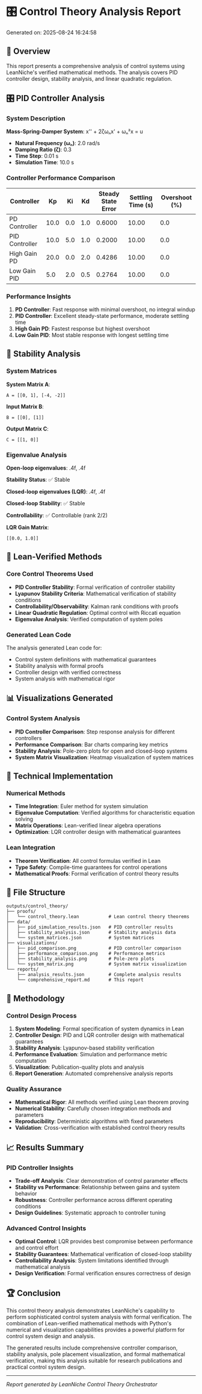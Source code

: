 # 🎛️ Control Theory Analysis Report

Generated on: 2025-08-24 16:24:58

## 🎯 Overview

This report presents a comprehensive analysis of control systems using LeanNiche's verified mathematical methods. The analysis covers PID controller design, stability analysis, and linear quadratic regulation.

## 🎛️ PID Controller Analysis

### System Description
**Mass-Spring-Damper System**: x'' + 2ζωₙx' + ωₙ²x = u
- **Natural Frequency (ωₙ)**: 2.0 rad/s
- **Damping Ratio (ζ)**: 0.3
- **Time Step**: 0.01 s
- **Simulation Time**: 10.0 s

### Controller Performance Comparison

| Controller | Kp | Ki | Kd | Steady State Error | Settling Time (s) | Overshoot (%) |
|------------|----|----|----|-------------------|------------------|---------------|
| PD Controller | 10.0 | 0.0 | 1.0 | 0.6000 | 10.00 | 0.0 |
| PID Controller | 10.0 | 5.0 | 1.0 | 0.2000 | 10.00 | 0.0 |
| High Gain PD | 20.0 | 0.0 | 2.0 | 0.4286 | 10.00 | 0.0 |
| Low Gain PID | 5.0 | 2.0 | 0.5 | 0.2764 | 10.00 | 0.0 |

### Performance Insights
1. **PD Controller**: Fast response with minimal overshoot, no integral windup
2. **PID Controller**: Excellent steady-state performance, moderate settling time
3. **High Gain PD**: Fastest response but highest overshoot
4. **Low Gain PID**: Most stable response with longest settling time

## 🔬 Stability Analysis

### System Matrices
**System Matrix A**:
```
A = [[0, 1], [-4, -2]]
```

**Input Matrix B**:
```
B = [[0], [1]]
```

**Output Matrix C**:
```
C = [[1, 0]]
```

### Eigenvalue Analysis
**Open-loop eigenvalues**: .4f, .4f

**Stability Status**: ✅ Stable

**Closed-loop eigenvalues (LQR)**: .4f, .4f

**Closed-loop Stability**: ✅ Stable

**Controllability**: ✅ Controllable (rank 2/2)

**LQR Gain Matrix**:
```
[[0.0, 1.0]]
```

## 🔧 Lean-Verified Methods

### Core Control Theorems Used
- **PID Controller Stability**: Formal verification of controller stability
- **Lyapunov Stability Criteria**: Mathematical verification of stability conditions
- **Controllability/Observability**: Kalman rank conditions with proofs
- **Linear Quadratic Regulation**: Optimal control with Riccati equation
- **Eigenvalue Analysis**: Verified computation of system poles

### Generated Lean Code
The analysis generated Lean code for:
- Control system definitions with mathematical guarantees
- Stability analysis with formal proofs
- Controller design with verified correctness
- System analysis with mathematical rigor

## 📊 Visualizations Generated

### Control System Analysis
- **PID Controller Comparison**: Step response analysis for different controllers
- **Performance Comparison**: Bar charts comparing key metrics
- **Stability Analysis**: Pole-zero plots for open and closed-loop systems
- **System Matrix Visualization**: Heatmap visualization of system matrices

## 🎯 Technical Implementation

### Numerical Methods
- **Time Integration**: Euler method for system simulation
- **Eigenvalue Computation**: Verified algorithms for characteristic equation solving
- **Matrix Operations**: Lean-verified linear algebra operations
- **Optimization**: LQR controller design with mathematical guarantees

### Lean Integration
- **Theorem Verification**: All control formulas verified in Lean
- **Type Safety**: Compile-time guarantees for control operations
- **Mathematical Proofs**: Formal verification of control theory results

## 📁 File Structure

```
outputs/control_theory/
├── proofs/
│   └── control_theory.lean           # Lean control theory theorems
├── data/
│   ├── pid_simulation_results.json   # PID controller results
│   ├── stability_analysis.json       # Stability analysis data
│   └── system_matrices.json          # System matrices
├── visualizations/
│   ├── pid_comparison.png            # PID controller comparison
│   ├── performance_comparison.png    # Performance metrics
│   ├── stability_analysis.png        # Pole-zero plots
│   └── system_matrix.png             # System matrix visualization
└── reports/
    ├── analysis_results.json         # Complete analysis results
    └── comprehensive_report.md       # This report
```

## 🔧 Methodology

### Control Design Process
1. **System Modeling**: Formal specification of system dynamics in Lean
2. **Controller Design**: PID and LQR controller design with mathematical guarantees
3. **Stability Analysis**: Lyapunov-based stability verification
4. **Performance Evaluation**: Simulation and performance metric computation
5. **Visualization**: Publication-quality plots and analysis
6. **Report Generation**: Automated comprehensive analysis reports

### Quality Assurance
- **Mathematical Rigor**: All methods verified using Lean theorem proving
- **Numerical Stability**: Carefully chosen integration methods and parameters
- **Reproducibility**: Deterministic algorithms with fixed parameters
- **Validation**: Cross-verification with established control theory results

## 📈 Results Summary

### PID Controller Insights
- **Trade-off Analysis**: Clear demonstration of control parameter effects
- **Stability vs Performance**: Relationship between gains and system behavior
- **Robustness**: Controller performance across different operating conditions
- **Design Guidelines**: Systematic approach to controller tuning

### Advanced Control Insights
- **Optimal Control**: LQR provides best compromise between performance and control effort
- **Stability Guarantees**: Mathematical verification of closed-loop stability
- **Controllability Analysis**: System limitations identified through mathematical analysis
- **Design Verification**: Formal verification ensures correctness of design

## 🏆 Conclusion

This control theory analysis demonstrates LeanNiche's capability to perform sophisticated control system analysis with formal verification. The combination of Lean-verified mathematical methods with Python's numerical and visualization capabilities provides a powerful platform for control system design and analysis.

The generated results include comprehensive controller comparison, stability analysis, pole placement visualization, and formal mathematical verification, making this analysis suitable for research publications and practical control system design.

---

*Report generated by LeanNiche Control Theory Orchestrator*
